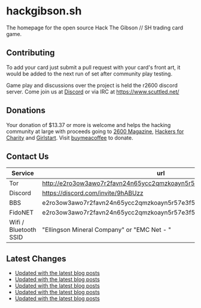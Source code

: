 # hackgibson.sh
The homepage for the open source Hack The Gibson // SH trading card game.


## Contributing

To add your card just submit a pull request with your card's front art, it would be added to the next run of set after community play testing.

Game play and discussions over the project is held the r2600 discord server. Come join us at [Discord](https://discord.com/invite/9hABUzz) or via IRC at https://www.scuttled.net/


## Donations

Your donation of $13.37 or more is welcome and helps the hacking community at large with proceeds going to [2600 Magazine](https://2600.com/), [Hackers for Charity](https://hackersforcharity.org) and [Girlstart](https://girlstart.org).  Visit [buymeacoffee](https://www.buymeacoffee.com/hackgibson.sh) to donate.


## Contact Us

Service | url
-|-
Tor | http://e2ro3ow3awo7r2favn24n65ycc2qmzkoayn5r57e3f56nvjwdcgg32ad.onion
Discord | https://discord.com/invite/9hABUzz
BBS | e2ro3ow3awo7r2favn24n65ycc2qmzkoayn5r57e3f56nvjwdcgg32ad.onion:23
FidoNET | e2ro3ow3awo7r2favn24n65ycc2qmzkoayn5r57e3f56nvjwdcgg32ad.onion:24554
Wifi / Bluetooth SSID | "Ellingson Mineral Company" or "EMC Net - <fidonet address>"

## Latest Changes
<!-- BLOG-POST-LIST:START -->
- [Updated with the latest blog posts](https://github.com/DFW2600/hackgibson.sh/commit/8b55bf69e886c70303a0d737d53ef87d81a7e7f1)
- [Updated with the latest blog posts](https://github.com/DFW2600/hackgibson.sh/commit/509b30fe1ee4b15bc59f5c23e405522c3e4c36b8)
- [Updated with the latest blog posts](https://github.com/DFW2600/hackgibson.sh/commit/6460966b377cf5bcc5ccf568b46cd5a7f4c78763)
- [Updated with the latest blog posts](https://github.com/DFW2600/hackgibson.sh/commit/b9387dfeb1b40c78c28e3af24b0b219422c7d638)
- [Updated with the latest blog posts](https://github.com/DFW2600/hackgibson.sh/commit/1910f79e8c79a6f7779795b463409d96770b3cf3)
<!-- BLOG-POST-LIST:END -->

